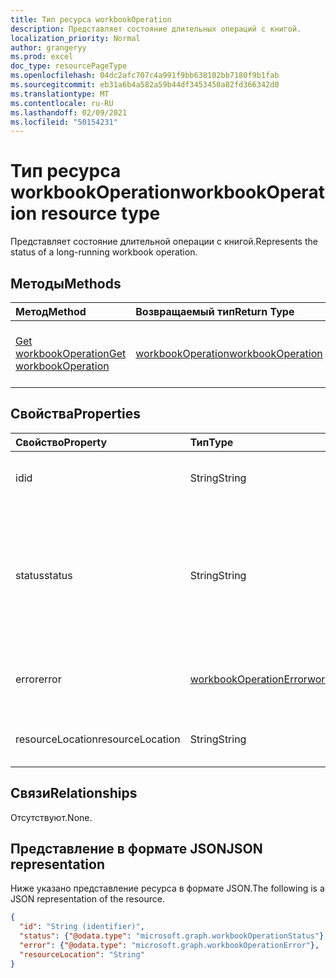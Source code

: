 ```yaml
---
title: Тип ресурса workbookOperation
description: Представляет состояние длительных операций с книгой.
localization_priority: Normal
author: grangeryy
ms.prod: excel
doc_type: resourcePageType
ms.openlocfilehash: 04dc2afc707c4a991f9bb638102bb7180f9b1fab
ms.sourcegitcommit: eb31a6b4a582a59b44df3453450a82fd366342d0
ms.translationtype: MT
ms.contentlocale: ru-RU
ms.lasthandoff: 02/09/2021
ms.locfileid: "50154231"
---
```

# <a name="workbookoperation-resource-type"></a><span data-ttu-id="236ef-103">Тип ресурса workbookOperation</span><span class="sxs-lookup"><span data-stu-id="236ef-103">workbookOperation resource type</span></span>

<span data-ttu-id="236ef-104">Представляет состояние длительной операции с книгой.</span><span class="sxs-lookup"><span data-stu-id="236ef-104">Represents the status of a long-running workbook operation.</span></span>

## <a name="methods"></a><span data-ttu-id="236ef-105">Методы</span><span class="sxs-lookup"><span data-stu-id="236ef-105">Methods</span></span>

| <span data-ttu-id="236ef-106">Метод</span><span class="sxs-lookup"><span data-stu-id="236ef-106">Method</span></span>       | <span data-ttu-id="236ef-107">Возвращаемый тип</span><span class="sxs-lookup"><span data-stu-id="236ef-107">Return Type</span></span> | <span data-ttu-id="236ef-108">Описание</span><span class="sxs-lookup"><span data-stu-id="236ef-108">Description</span></span> |
|:-------------|:------------|:------------|
| [<span data-ttu-id="236ef-109">Get workbookOperation</span><span class="sxs-lookup"><span data-stu-id="236ef-109">Get workbookOperation</span></span>](../api/workbookoperation-get.md) | [<span data-ttu-id="236ef-110">workbookOperation</span><span class="sxs-lookup"><span data-stu-id="236ef-110">workbookOperation</span></span>](workbookoperation.md) | <span data-ttu-id="236ef-111">Извлечение состояния объекта **workbookOperation.**</span><span class="sxs-lookup"><span data-stu-id="236ef-111">Retrieve the status of a **workbookOperation** object.</span></span> |

## <a name="properties"></a><span data-ttu-id="236ef-112">Свойства</span><span class="sxs-lookup"><span data-stu-id="236ef-112">Properties</span></span>

| <span data-ttu-id="236ef-113">Свойство</span><span class="sxs-lookup"><span data-stu-id="236ef-113">Property</span></span>     | <span data-ttu-id="236ef-114">Тип</span><span class="sxs-lookup"><span data-stu-id="236ef-114">Type</span></span>        | <span data-ttu-id="236ef-115">Описание</span><span class="sxs-lookup"><span data-stu-id="236ef-115">Description</span></span> |
|:-------------|:------------|:------------|
|<span data-ttu-id="236ef-116">id</span><span class="sxs-lookup"><span data-stu-id="236ef-116">id</span></span>|<span data-ttu-id="236ef-117">String</span><span class="sxs-lookup"><span data-stu-id="236ef-117">String</span></span>| <span data-ttu-id="236ef-118">ИД операции. Только для чтения.</span><span class="sxs-lookup"><span data-stu-id="236ef-118">The operation id. Read-only.</span></span>|
|<span data-ttu-id="236ef-119">status</span><span class="sxs-lookup"><span data-stu-id="236ef-119">status</span></span>|<span data-ttu-id="236ef-120">String</span><span class="sxs-lookup"><span data-stu-id="236ef-120">String</span></span>| <span data-ttu-id="236ef-121">Текущее состояние операции.</span><span class="sxs-lookup"><span data-stu-id="236ef-121">The current status of the operation.</span></span> <span data-ttu-id="236ef-122">Возможные значения: `notStarted`, `running`, `succeeded`, `failed`.</span><span class="sxs-lookup"><span data-stu-id="236ef-122">Possible values are: `notStarted`, `running`, `succeeded`, `failed`.</span></span>|
|<span data-ttu-id="236ef-123">error</span><span class="sxs-lookup"><span data-stu-id="236ef-123">error</span></span>|[<span data-ttu-id="236ef-124">workbookOperationError</span><span class="sxs-lookup"><span data-stu-id="236ef-124">workbookOperationError</span></span>](workbookoperationerror.md)| <span data-ttu-id="236ef-125">Ошибка, возвращенная операцией.</span><span class="sxs-lookup"><span data-stu-id="236ef-125">The error returned by the operation.</span></span>|
|<span data-ttu-id="236ef-126">resourceLocation</span><span class="sxs-lookup"><span data-stu-id="236ef-126">resourceLocation</span></span>|<span data-ttu-id="236ef-127">String</span><span class="sxs-lookup"><span data-stu-id="236ef-127">String</span></span>| <span data-ttu-id="236ef-128">URI ресурса для результата.</span><span class="sxs-lookup"><span data-stu-id="236ef-128">The resource URI for the result.</span></span>|

## <a name="relationships"></a><span data-ttu-id="236ef-129">Связи</span><span class="sxs-lookup"><span data-stu-id="236ef-129">Relationships</span></span>

<span data-ttu-id="236ef-130">Отсутствуют.</span><span class="sxs-lookup"><span data-stu-id="236ef-130">None.</span></span>

## <a name="json-representation"></a><span data-ttu-id="236ef-131">Представление в формате JSON</span><span class="sxs-lookup"><span data-stu-id="236ef-131">JSON representation</span></span>

<span data-ttu-id="236ef-132">Ниже указано представление ресурса в формате JSON.</span><span class="sxs-lookup"><span data-stu-id="236ef-132">The following is a JSON representation of the resource.</span></span>

<!-- {
  "blockType": "resource",
  "optionalProperties": [

  ],
  "@odata.type": "microsoft.graph.workbookOperation",
  "keyProperty": "id"
}-->

```json
{
  "id": "String (identifier)",
  "status": {"@odata.type": "microsoft.graph.workbookOperationStatus"},
  "error": {"@odata.type": "microsoft.graph.workbookOperationError"},
  "resourceLocation": "String"
}
```

<!-- uuid: 16cd6b66-4b1a-43a1-adaf-3a886856ed98
2019-02-04 14:57:30 UTC -->
<!-- {
  "type": "#page.annotation",
  "description": "workbookOperation resource",
  "keywords": "",
  "section": "documentation",
  "tocPath": ""
}-->


